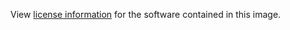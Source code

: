 View [license information](https://gcc.gnu.org/viewcvs/gcc/trunk/gcc/COPYING3?view=markup)
for the software contained in this image.
